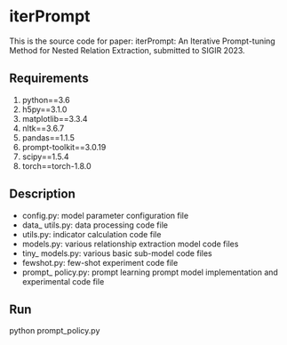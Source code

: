 # iterPrompt
This is the source code for paper: iterPrompt: An Iterative Prompt-tuning Method for Nested
Relation Extraction, submitted to SIGIR 2023. 
## Requirements
1. python==3.6
2. h5py==3.1.0
3. matplotlib==3.3.4
4. nltk==3.6.7
5. pandas==1.1.5
6. prompt-toolkit==3.0.19
7. scipy==1.5.4
8. torch==torch-1.8.0
## Description
* config.py: model parameter configuration file
* data_ utils.py: data processing code file
* utils.py: indicator calculation code file
* models.py: various relationship extraction model code files
* tiny_ models.py: various basic sub-model code files
* fewshot.py: few-shot experiment code file
* prompt_ policy.py: prompt learning prompt model implementation and experimental code file
## Run
python prompt_policy.py
